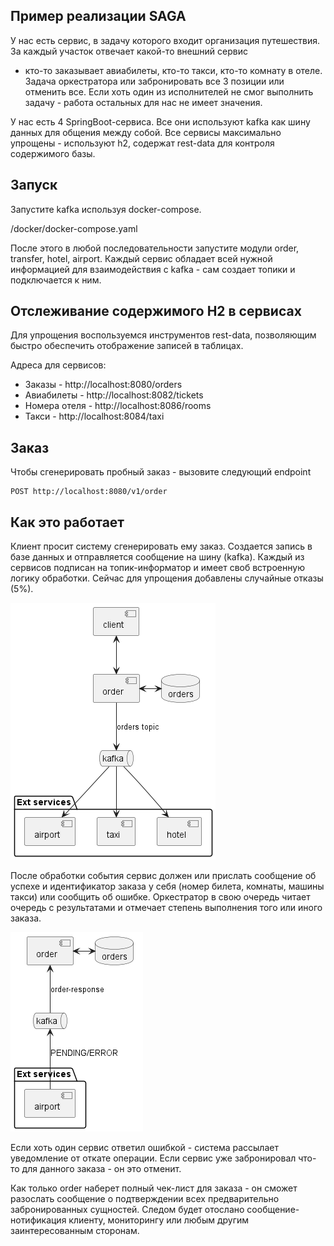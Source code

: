 <h2>Пример реализации SAGA</h2>

У нас есть сервис, в задачу которого входит организация путешествия. За каждый участок отвечает какой-то внешний сервис
- кто-то заказывает авиабилеты, кто-то такси, кто-то комнату в отеле.
Задача оркестратора или забронировать все 3 позиции или отменить все. Если хоть один из исполнителей не смог выполнить
задачу - работа остальных для нас не имеет значения.

У нас есть 4 SpringBoot-сервиса. Все они используют kafka как шину данных для общения между собой.
Все сервисы максимально упрощены - используют h2, содержат rest-data для контроля содержимого базы.

<h2>Запуск</h2>

Запустите kafka используя docker-compose.

/docker/docker-compose.yaml

После этого в любой последовательности запустите модули order, transfer, hotel, airport. Каждый сервис обладает всей
нужной информацией для взаимодействия с kafka - сам создает топики и подключается к ним.

<h2>Отслеживание содержимого H2 в сервисах</h2>

Для упрощения воспользуемся инструментов rest-data, позволяющим быстро обеспечить отображение записей в таблицах.

Адреса для сервисов:

- Заказы - http://localhost:8080/orders
- Авиабилеты - http://localhost:8082/tickets
- Номера отеля - http://localhost:8086/rooms
- Такси - http://localhost:8084/taxi

<h2>Заказ</h2>
Чтобы сгенерировать пробный заказ - вызовите следующий endpoint

```
POST http://localhost:8080/v1/order
```

<h2>Как это работает</h2>

Клиент просит систему сгенерировать ему заказ. Создается запись в базе данных и отправляется сообщение на шину (kafka).
Каждый из сервисов подписан на топик-информатор и имеет своб встроенную логику обработки. Сейчас для упрощения добавлены
случайные отказы (5%).

![Схема запроса](/doc/kafka-saga-start.png)

После обработки события сервис должен или прислать сообщение об успехе и идентификатор заказа у себя (номер билета,
комнаты, машины такси) или сообщить об ошибке.
Оркестратор в свою очередь читает очередь с результатами и отмечает степень выполнения того или иного заказа.

![Схема ответа](/doc/kafka-saga-airport-response.png)

Если хоть один сервис ответил ошибкой - система рассылает уведомление от откате операции. Если сервис уже забронировал
что-то для данного заказа - он это отменит.

Как только order наберет полный чек-лист для заказа - он сможет разослать сообщение о подтверждении всех предварительно
забронированных сущностей. Следом будет отослано сообщение-нотификация клиенту, мониторингу или любым другим
заинтересованным сторонам.

